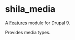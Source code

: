 # shila_media

A [Features](https://www.drupal.org/project/features) module for Drupal 9.

Provides media types.
